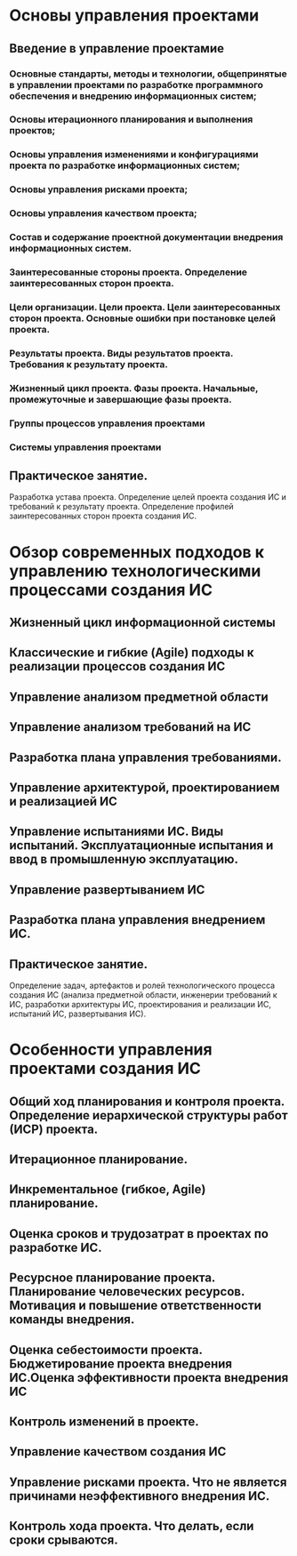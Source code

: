 # Основы управления проектами

## Bведение в управление проектамиe

### Основные стандарты, методы и технологии, общепринятые в управлении проектами по разработке программного обеспечения и внедрению информационных систем;

### Основы итерационного планирования и выполнения проектов;

### Основы управления изменениями и конфигурациями проекта по разработке информационных систем;

### Основы управления рисками проекта;

### Основы управления качеством проекта;

### Состав и содержание проектной документации внедрения информационных систем.

### Заинтересованные стороны проекта. Определение заинтересованных сторон проекта.

### Цели организации. Цели проекта. Цели заинтересованных сторон проекта. Основные ошибки при постановке целей проекта.

### Результаты проекта. Виды результатов проекта. Требования к результату проекта.

### Жизненный цикл проекта. Фазы проекта. Начальные, промежуточные и завершающие фазы проекта.

### Группы процессов управления проектами

### Системы управления проектами

## Практическое занятие.

Разработка устава проекта. Определение целей проекта создания ИС и требований к результату проекта. Определение профилей заинтересованных сторон проекта создания ИС.

# Обзор современных подходов к управлению технологическими процессами создания ИС

## Жизненный цикл информационной системы

## Классические и гибкие (Agile) подходы к реализации процессов создания ИС

## Управление анализом предметной области

## Управление анализом требований на ИС

## Разработка плана управления требованиями.

## Управление архитектурой, проектированием и реализацией ИС

## Управление испытаниями ИС. Виды испытаний. Эксплуатационные испытания и ввод в промышленную эксплуатацию.

## Управление развертыванием ИС

## Разработка плана управления внедрением ИС.

## Практическое занятие.

Определение задач, артефактов и ролей технологического процесса создания ИС (анализа предметной области, инженерии требований к ИС, разработки архитектуры ИС, проектирования и реализации ИС, испытаний ИС, развертывания ИС).

# Особенности управления проектами создания ИС


## Общий ход планирования и контроля проекта. Определение иерархической структуры работ (ИСР) проекта.

## Итерационное планирование.

## Инкрементальное (гибкое, Agile) планирование.

## Оценка сроков и трудозатрат в проектах по разработке ИС.

## Ресурсное планирование проекта. Планирование человеческих ресурсов. Мотивация и повышение ответственности команды внедрения.

## Оценка себестоимости проекта. Бюджетирование проекта внедрения ИС.Оценка эффективности проекта внедрения ИС

## Контроль изменений в проекте.

## Управление качеством создания ИС

## Управление рисками проекта. Что не является причинами неэффективного внедрения ИС.

## Контроль хода проекта. Что делать, если сроки срываются.


